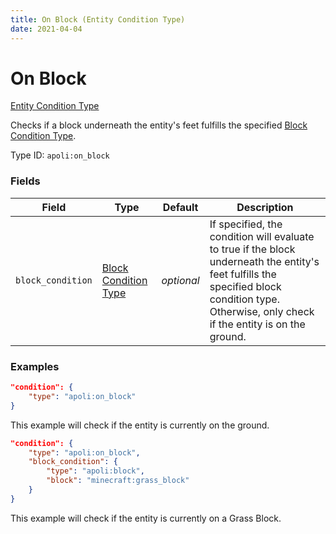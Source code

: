 ```yaml
---
title: On Block (Entity Condition Type)
date: 2021-04-04
---
```


# On Block

[Entity Condition Type](../entity_condition_types.md)

Checks if a block underneath the entity's feet fulfills the specified [Block Condition Type](../block_condition_types.md).

Type ID: `apoli:on_block`

### Fields
 Field  | Type | Default | Description
--------|------|---------|------------
`block_condition` | [Block Condition Type](../block_condition_types.md) | _optional_ | If specified, the condition will evaluate to true if the block underneath the entity's feet fulfills the specified block condition type. Otherwise, only check if the entity is on the ground.

### Examples

```json
"condition": {
    "type": "apoli:on_block"
}
```

This example will check if the entity is currently on the ground.
<br>

```json
"condition": {
    "type": "apoli:on_block",
    "block_condition": {
        "type": "apoli:block",
        "block": "minecraft:grass_block"
    }
}
```

This example will check if the entity is currently on a Grass Block.
